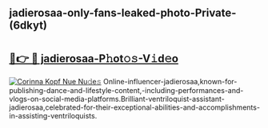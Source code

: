## jadierosaa-only-fans​-leaked-photo​-Private-(6dkyt)


# <h2><a href="https://mediaupload.pro?title=jadierosaa&ref=git">🔗👉 🔴 jadierosaa-P𝚑ot𝚘𝚜-V𝚒d𝚎o</a></h2>

[![Corinna Kopf Nue Nu𝚍e𝚜](https://i.imgur.com/0qMVB7G.gif)](https://mediaupload.pro?title=jadierosaa&ref=git)
Online-influencer-jadierosaa,known-for-publishing-dance-and-lifestyle-content,-including-performances-and-vlogs-on-social-media-platforms.Brilliant-ventriloquist-assistant-jadierosaa,celebrated-for-their-exceptional-abilities-and-accomplishments-in-assisting-ventriloquists.  